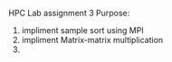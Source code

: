 HPC Lab assignment 3
Purpose:
1. impliment sample sort using MPI
2. impliment Matrix-matrix multiplication
3. 
